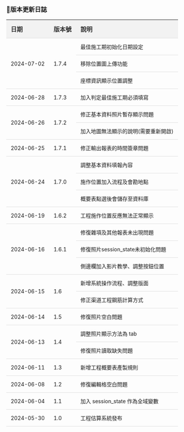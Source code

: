 ### 	:speech_balloon:版本更新日誌

<style>
  table {
    width: 100%;
    border-collapse: collapse;
    margin-bottom: 20px;
  }
  th, td {
    padding: 12px;
    text-align: left;
    border-bottom: 1px solid #ddd;
  }
  th {
    background-color: #f2f2f2;
    color: #333;
    font-size: 16px;
  }
  td {
    font-size: 14px;
  }
</style>

<table>
  <thead>
    <tr>
      <th>日期</th>
      <th>版本號</th>
      <th>說明</th>
    </tr>
  </thead>
  <tbody>
    <tr>
      <td rowspan="3">2024-07-02</td>
      <td rowspan="3">1.7.4</td>
      <td>最佳施工期初始化日期設定</td>
    </tr>
    <tr>
      <td>移除位置圖上傳功能</td>
    </tr>
    <tr>
      <td>座標資訊顯示位置調整</td>
    </tr>
    <tr>
      <td >2024-06-28</td>
      <td >1.7.3</td>
      <td>加入判定最佳施工期必須填寫</td>
    </tr>
    <tr>
      <td rowspan="2">2024-06-26</td>
      <td rowspan="2">1.7.2</td>
      <td>修正基本資料照片暫存顯示問題</td>
    </tr>
    <tr>
      <td>加入地圖無法顯示的說明(需要重新開啟)</td>
    </tr>
    <tr>
      <td >2024-06-25</td>
      <td >1.7.1</td>
      <td>修正輸出報表的時間簽章問題</td>
    </tr>
    <tr>
      <td rowspan="3">2024-06-24</td>
      <td rowspan="3">1.7.0</td>
      <td>調整基本資料填報內容</td>
    </tr>
    <tr>
      <td>施作位置加入流程及會勘地點</td>
    </tr>
    <tr>
      <td>概要表點選後會儲存至資料庫</td>
    </tr>
    <tr>
      <td >2024-06-19</td>
      <td >1.6.2</td>
      <td>工程施作位置反應無法正常顯示</td>
    </tr>
    <tr>
      <td rowspan="3">2024-06-16</td>
      <td rowspan="3">1.6.1</td>
      <td>修復雜項及其他報表未出現問題</td>
    </tr>
    <tr>
      <td>修復照片session_state未初始化問題</td>
    </tr>
    <tr>
      <td>側邊欄加入影片教學、調整按鈕位置</td>
    </tr>
    <tr>
      <td rowspan="2">2024-06-15</td>
      <td rowspan="2">1.6</td>
      <td>新增系統操作流程、調整版面</td>
    </tr>
    <tr>
      <td>修正渠道工程鋼筋計算方式</td>
    </tr>
    <tr>
      <td>2024-06-14</td>
      <td>1.5</td>
      <td>修復照片空白問題</td>
    </tr>
    <tr>
      <td rowspan="2">2024-06-13</td>
      <td rowspan="2">1.4</td>
      <td>調整照片顯示方法為 tab</td>
    </tr>
    <tr>
      <td>修復照片讀取缺失問題</td>
    </tr>
    <tr>
      <td>2024-06-11</td>
      <td>1.3</td>
      <td>新增工程概要表產製規則</td>
    </tr>
    <tr>
      <td>2024-06-08</td>
      <td>1.2</td>
      <td>修復編輯格空白問題</td>
    </tr>
    <tr>
      <td>2024-06-04</td>
      <td>1.1</td>
      <td>加入 session_state 作為全域變數</td>
    </tr>
    <tr>
      <td>2024-05-30</td>
      <td>1.0</td>
      <td>工程估算系統發布</td>
    </tr>
  </tbody>
</table>
